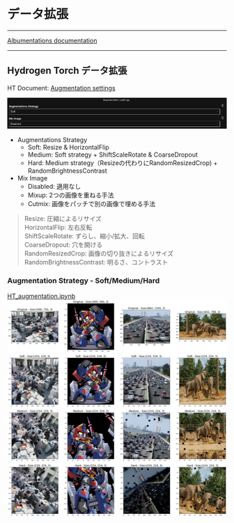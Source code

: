# データ拡張

***
[Albumentations documentation](https://albumentations.ai/docs/)

***

## Hydrogen Torch データ拡張

HT Document: [Augmentation settings](https://docs.h2o.ai/h2o-hydrogen-torch/guide/experiments/experiment-settings/image-regression#augmentation-settings)

<img src="display_imgs/augmentation.png" alt="ht">
  
 - Augmentations Strategy
     - Soft: Resize & HorizontalFlip
     - Medium: Soft strategy + ShiftScaleRotate & CoarseDropout
     - Hard: Medium strategy（Resizeの代わりにRandomResizedCrop) + RandomBrightnessContrast 
 - Mix Image
     - Disabled: 適用なし
     - Mixup: 2つの画像を重ねる手法
     - Cutmix: 画像をパッチで別の画像で埋める手法

> Resize: 圧縮によるリサイズ  
> HorizontalFlip: 左右反転  
> ShiftScaleRotate: ずらし、縮小/拡大、回転  
> CoarseDropout: 穴を開ける  
> RandomResizedCrop: 画像の切り抜きによるリサイズ  
> RandomBrightnessContrast: 明るさ、コントラスト
  
### Augmentation Strategy - Soft/Medium/Hard  
[HT_augmentation.ipynb](./HT_augmentation.ipynb)
<img src="display_imgs/Original.png" alt="a1">
<img src="display_imgs/Soft.png" alt="a2">
<img src="display_imgs/Medium.png" alt="a3">
<img src="display_imgs/Hard.png" alt="a4">
